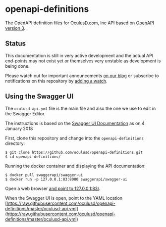 # openapi-definitions

The OpenAPI definition files for OculusD.com, Inc API based on
[OpenAPI version 3](https://swagger.io/docs/specification/basic-structure/).

## Status

This documentation is still in very active development and the actual API end-points may not exist yet or themselves
very unstable as development is being done.

Please watch out for important announcements [on our blog](https://www.oculusd.com/blog) or subscribe to notifications
on this repository by [adding a watch](https://help.github.com/articles/watching-and-unwatching-repositories/).

## Using the Swagger UI

The `oculusd-api.yml` file is the main file and also the one we use to edit in the Swagger Editor. 

The instructions is based on the [Swagger UI Documentation](https://github.com/swagger-api/swagger-ui) as on
4 January 2018

First, clone this repository and change into the `openapi-definitions` directory:

    $ git clone https://github.com/oculusd/openapi-definitions.git
    $ cd openapi-definitions/

Running the docker container and displaying the API documentation:

    $ docker pull swaggerapi/swagger-ui
    $ docker run -p 127.0.0.1:83:8080 swaggerapi/swagger-ui

Open a web browser [and point to 127.0.0.1:83/](http://127.0.0.1:83/).

When the Swagger UI is open, point to the YAML location [https://raw.githubusercontent.com/oculusd/openapi-definitions/master/oculusd-api.yml](https://raw.githubusercontent.com/oculusd/openapi-definitions/master/oculusd-api.yml)
